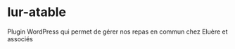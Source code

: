 lur-atable
==========

Plugin WordPress qui permet de gérer nos repas en commun chez Eluère et associés